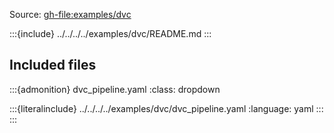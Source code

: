Source: <gh-file:examples/dvc>

:::{include} ../../../../examples/dvc/README.md
:::

## Included files

:::{admonition} dvc_pipeline.yaml
:class: dropdown

:::{literalinclude} ../../../../examples/dvc/dvc_pipeline.yaml
:language: yaml
:::
:::

